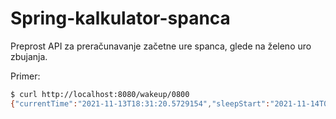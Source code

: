# Spring-kalkulator-spanca
Preprost API za preračunavanje začetne ure spanca, glede na želeno uro zbujanja.

Primer:
```bash
$ curl http://localhost:8080/wakeup/0800
{"currentTime":"2021-11-13T18:31:20.5729154","sleepStart":"2021-11-14T00:30:20.5729154","duration":"PT7H30M"}
```
